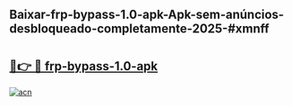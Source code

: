 ## Baixar-frp-bypass-1.0-apk-Apk-sem-anúncios-desbloqueado-completamente-2025-#xmnff

# <h2><a href="https://ainizakaria.my?title=frp-bypass-1.0-apk&ref=20M">🔗👉 🔴 frp-bypass-1.0-apk</a></h2>

[![acn](https://github.com/user-attachments/assets/0f9c940e-d8b0-45ae-aac7-cd30a18b3e1c)](https://ainizakaria.my?title=frp-bypass-1.0-apk&ref=20M)

